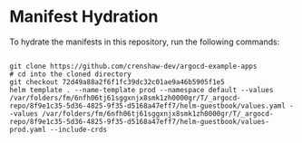 
# Manifest Hydration

To hydrate the manifests in this repository, run the following commands:

```shell

git clone https://github.com/crenshaw-dev/argocd-example-apps
# cd into the cloned directory
git checkout 72d49a88a2f6f1fc39dc32c01ae9a46b5905f1e5
helm template . --name-template prod --namespace default --values /var/folders/fm/6nfh06tj61sggxnjx8smk1zh0000gr/T/_argocd-repo/8f9e1c35-5d36-4825-9f35-d5168a47eff7/helm-guestbook/values.yaml --values /var/folders/fm/6nfh06tj61sggxnjx8smk1zh0000gr/T/_argocd-repo/8f9e1c35-5d36-4825-9f35-d5168a47eff7/helm-guestbook/values-prod.yaml --include-crds
```